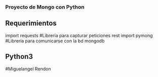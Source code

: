 ### Proyecto de Mongo con Python

## Requerimientos

import requests 
#Librería para capturar peticiones rest
import pymong 
#Librería para comunicarse con la bd mongodb

## Python3

#Miguelangel Rendon
